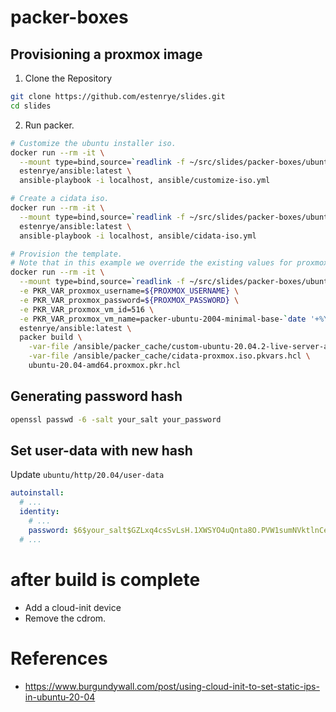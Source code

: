 # packer-boxes

## Provisioning a proxmox image

1. Clone the Repository

```bash
git clone https://github.com/estenrye/slides.git
cd slides
```

2. Run packer.

```bash
# Customize the ubuntu installer iso.
docker run --rm -it \
  --mount type=bind,source=`readlink -f ~/src/slides/packer-boxes/ubuntu/20.04`,target=/ansible \
  estenrye/ansible:latest \
  ansible-playbook -i localhost, ansible/customize-iso.yml

# Create a cidata iso.
docker run --rm -it \
  --mount type=bind,source=`readlink -f ~/src/slides/packer-boxes/ubuntu/20.04`,target=/ansible \
  estenrye/ansible:latest \
  ansible-playbook -i localhost, ansible/cidata-iso.yml

# Provision the template.
# Note that in this example we override the existing values for proxmox_vm_id and proxmox_vm_name
docker run --rm -it \
  --mount type=bind,source=`readlink -f ~/src/slides/packer-boxes/ubuntu/20.04`,target=/ansible \
  -e PKR_VAR_proxmox_username=${PROXMOX_USERNAME} \
  -e PKR_VAR_proxmox_password=${PROXMOX_PASSWORD} \
  -e PKR_VAR_proxmox_vm_id=516 \
  -e PKR_VAR_proxmox_vm_name=packer-ubuntu-2004-minimal-base-`date '+%Y%m%d'` \
  estenrye/ansible:latest \
  packer build \
    -var-file /ansible/packer_cache/custom-ubuntu-20.04.2-live-server-amd64.iso.pkvars.hcl \
    -var-file /ansible/packer_cache/cidata-proxmox.iso.pkvars.hcl \
    ubuntu-20.04-amd64.proxmox.pkr.hcl
```

## Generating password hash

```bash
openssl passwd -6 -salt your_salt your_password
```

## Set user-data with new hash

Update `ubuntu/http/20.04/user-data`

```yaml
autoinstall:
  # ...
  identity:
    # ...
    password: $6$your_salt$GZLxq4csSvLsH.1XWSYO4uQnta8O.PVW1sumNVktlnCeggJQJL5muU7RvDzbAZ/rF/oFxU8a/O0DZ9c7hx5yn.
  # ...
```

# after build is complete

- Add a cloud-init device
- Remove the cdrom.

# References

- https://www.burgundywall.com/post/using-cloud-init-to-set-static-ips-in-ubuntu-20-04
